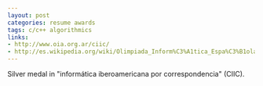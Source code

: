 ```yaml
---
layout: post
categories: resume awards
tags: c/c++ algorithmics
links:
- http://www.oia.org.ar/ciic/
- http://es.wikipedia.org/wiki/Olimpiada_Inform%C3%A1tica_Espa%C3%B1ola#Resultados_OIE_2006
---
```


Silver medal in "informática iberoamericana por correspondencia" (CIIC).
